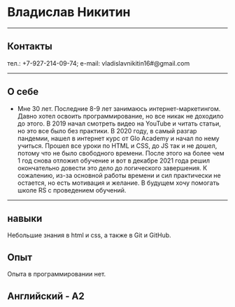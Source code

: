 # Владислав Никитин
***
## Контакты
тел.: +7-927-214-09-74;
e-mail: vladislavnikitin16#@gmail.com
***
## О себе
* Мне 30 лет. Последние 8-9 лет занимаюсь интернет-маркетингом. Давно хотел освоить программирование, но все никак не доходило до этого. В 2019 начал смотреть видео на YouTube и читать статьи, но это все было без практики. В 2020 году, в самый разгар пандемии, нашел в интернет курс от Glo Academy и начал по нему учиться. Прошел все уроки по HTML и CSS, до JS так и не дошел, потому что не было свободного времени. После этого на более чем 1 год снова отложил обучение и вот в декабре 2021 года решил окончательно довести это дело до логического завершения. К сожалению, из-за основной работы времени и сил практически не остается, но есть мотивация и желание. В будущем хочу помогать школе RS с проведением обучений.
***
## навыки
Небольшие знания в html и css, а также в Git и GitHub.
## Опыт
Опыта в программировании нет.
## Английский - A2
